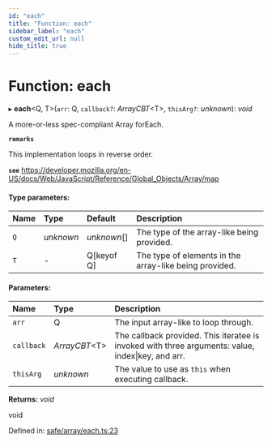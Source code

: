 ```yaml
---
id: "each"
title: "Function: each"
sidebar_label: "each"
custom_edit_url: null
hide_title: true
---
```


# Function: each

▸ **each**<Q, T\>(`arr`: Q, `callback?`: *ArrayCBT*<T\>, `thisArg?`: *unknown*): *void*

A more-or-less spec-compliant Array forEach.

**`remarks`** 

This implementation loops in reverse order.

**`see`** https://developer.mozilla.org/en-US/docs/Web/JavaScript/Reference/Global_Objects/Array/map

#### Type parameters:

Name | Type | Default | Description |
:------ | :------ | :------ | :------ |
`Q` | *unknown* | *unknown*[] | The type of the array-like being provided.   |
`T` | - | Q[keyof Q] | The type of elements in the array-like being provided.    |

#### Parameters:

Name | Type | Description |
:------ | :------ | :------ |
`arr` | Q | The input array-like to loop through.   |
`callback` | *ArrayCBT*<T\> | The callback provided.                   This iteratee is invoked with three arguments: value, index\|key, and arr.   |
`thisArg` | *unknown* | The value to use as `this` when executing callback.    |

**Returns:** *void*

void

Defined in: [safe/array/each.ts:23](https://github.com/kaihodev/hikidashi/blob/ee44aa9/src/safe/array/each.ts#L23)
